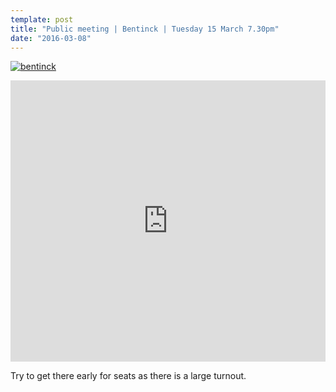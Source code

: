 ```yaml
---
template: post
title: "Public meeting | Bentinck | Tuesday 15 March 7.30pm"
date: "2016-03-08"
---
```


[![bentinck](http://saynotomowlands.com/wp-content/uploads/2016/03/bentinck-1024x458.jpg)](http://saynotomowlands.com/wp-content/uploads/2016/03/bentinck.jpg)

<iframe style="border: 0; width:100%;" src="https://www.google.com/maps/embed?pb=!1m0!3m2!1sen!2suk!4v1457442865103!6m8!1m7!1s0yoYktYni3uuG-HMfA560Q!2m2!1d53.10263456179116!2d-1.269611774715057!3f79.33407669017387!4f8.898179215236055!5f0.7820865974627469" width="600" height="450" frameborder="0" allowfullscreen="allowfullscreen"></iframe>

Try to get there early for seats as there is a large turnout.
